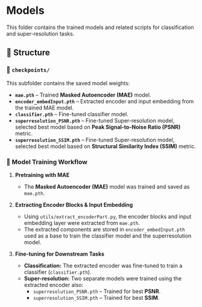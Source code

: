 # Models

This folder contains the trained models and related scripts for classification and super-resolution tasks.

## 📂 Structure

### 🔹 `checkpoints/`
This subfolder contains the saved model weights:
- **`mae.pth`** – Trained **Masked Autoencoder (MAE)** model.
- **`encoder_embedInput.pth`** – Extracted encoder and input embedding from the trained MAE model.
- **`classifier.pth`** – Fine-tuned classifier model.
- **`superresolution_PSNR.pth`** – Fine-tuned Super-resolution model, selected best model based on **Peak Signal-to-Noise Ratio (PSNR)** metric.
- **`superresolution_SSIM.pth`** – Fine-tuned Super-resolution model, selected best model based on **Structural Similarity Index (SSIM)** metric.

### 🔹 Model Training Workflow

1. **Pretraining with MAE**
   - The **Masked Autoencoder (MAE)** model was trained and saved as `mae.pth`.

2. **Extracting Encoder Blocks & Input Embedding**
   - Using `utils/extract_encoderPart.py`, the encoder blocks and input embedding layer were extracted from `mae.pth`.
   - The extracted components are stored in `encoder_embedInput.pth` used as a base to train the classifier model and the superresolution model.

3. **Fine-tuning for Downstream Tasks**
   - **Classification:** The extracted encoder was fine-tuned to train a classifier (`classifier.pth`).
   - **Super-resolution:** Two separate models were trained using the extracted encoder also:
     - `superresolution_PSNR.pth` – Trained for best **PSNR**.
     - `superresolution_SSIM.pth` – Trained for best **SSIM**.